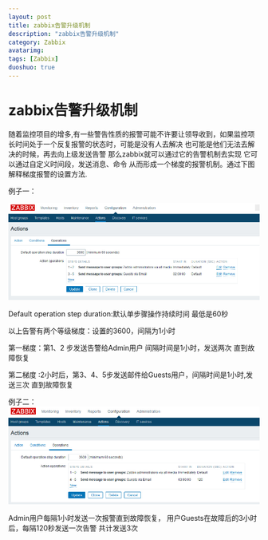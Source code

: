 ```yaml
---
layout: post
title: zabbix告警升级机制
description: "zabbix告警升级机制"
category: Zabbix
avatarimg: 
tags: [Zabbix]
duoshuo: true
---
```


# zabbix告警升级机制

随着监控项目的增多,有一些警告性质的报警可能不许要让领导收到，如果监控项长时间处于一个反复报警的状态时，可能是没有人去解决 也可能是他们无法去解决的时候，再去向上级发送告警  那么zabbix就可以通过它的告警机制去实现 它可以通过自定义时间段，发送消息、命令 从而形成一个梯度的报警机制。通过下图解释梯度报警的设置方法.

例子一：

![image](https://raw.githubusercontent.com/Volcano888/Makedown-poto/master/mdphotos/zaction1.jpg)

Default operation step duration:默认单步骤操作持续时间 最低是60秒

以上告警有两个等级梯度：设置的3600，间隔为1小时

第一梯度：第1、2 步发送告警给Admin用户 间隔时间是1小时，发送两次 直到故障恢复


第二梯度 :2小时后，第3、4、5步发送邮件给Guests用户，间隔时间是1小时,发送三次 直到故障恢复


例子二：
![image](https://raw.githubusercontent.com/Volcano888/Makedown-poto/master/mdphotos/zactions2.jpg)

Admin用户每隔1小时发送一次报警直到故障恢复，
用户Guests在故障后的3小时后，每隔120秒发送一次告警 共计发送3次